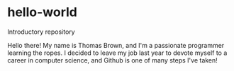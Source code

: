 # hello-world
Introductory repository

Hello there! My name is Thomas Brown, and I'm a passionate programmer learning the ropes. I decided to leave my job last year to devote myself to a career in computer science, and Github is one of many steps I've taken!
